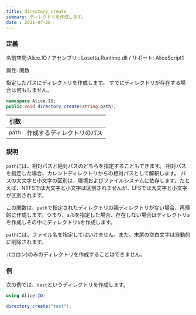 ```yaml
---
title: directory_create
summary: ディレクトリを作成します。
date : 2021-07-28
---
```


### 定義
名前空間:Alice.IO / アセンブリ : Losetta.Runtime.dll / サポート: AliceScript1

属性: 関数

指定したパスにディレクトリを作成します。
すでにディレクトリが存在する場合は何もしません。

```cs title="AliceScript"
namespace Alice.IO;
public void directory_create(string path);
```

|引数| |
|-|-|
|`path`|作成するディレクトリのパス|

### 説明
`path`には、相対パスと絶対パスのどちらを指定することもできます。
相対パスを指定した場合、カレントディレクトリからの相対パスとして解釈します。
パスの大文字と小文字の区別は、環境およびファイルシステムに依存します。たとえば、NTFSでは大文字と小文字は区別されませんが、LFSでは大文字と小文字が区別されます。

この関数は、`path`で指定されたディレクトリの親ディレクトリがない場合、再帰的に作成します。つまり、`a/b`を指定した場合、存在しない場合はディレクトリ`a`を作成しその中にディレクトリ`b`を作成します。

`path`には、ファイル名を指定してはいけません。また、末尾の空白文字は自動的に削除されます。

`:`(コロン)のみのディレクトリを作成することはできません。
### 例
次の例では、`test`というディレクトリを作成します。

```cs title="AliceScript"
using Alice.IO;

directory_create("test");
```
